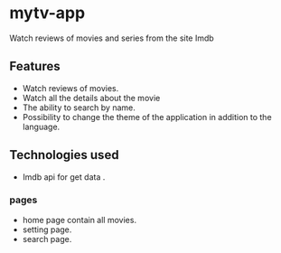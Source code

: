 # mytv-app

Watch reviews of movies and series from the site Imdb
## Features

- Watch reviews of movies.
- Watch all the details about the movie
- The ability to search by name.
- Possibility to change the theme of the application in addition to the language.


## Technologies used
 - Imdb api for get data .

### pages
 - home page contain all movies.
 - setting page.
 - search page.


